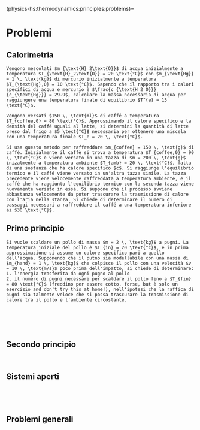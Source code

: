 (physics-hs:thermodynamics:principles:problems)=
# Problemi

## Calorimetria
```{exercise}
Vengono mescolati $m_{\text{H}_2\text{O}}$ di acqua inizialmente a temperatura $T_{\text{H}_2\text{O}} = 20 \text{°C}$ con $m_{\text{Hg}} = 1 \, \text{kg}$ di mercurio inizialmente a temperatura $T_{\text{Hg},0} = 10 \text{°C}$. Sapendo che il rapporto tra i calori specifici di acqua e mercurio è $\frac{c_{\text{H_2 O}}}{c_{\text{Hg}}} = 29.9$, calcolare la massa necessaria di acqua per raggiungere una temperatura finale di equilibrio $T^{e} = 15 \text{°C}$.
```

```{exercise}
Vengono versati $150 \, \text{ml}$ di caffé a temperatura $T_{coffee,0} = 80 \text{°C}$. Approssimando il calore specifico e la densità del caffè uguali al latte, si determini la quantità di latte preso dal frigo a $5 \text{°C}$ necessaria per ottenere una miscela con una temperatura finale $T_e = 20 \, \text{°C}$.
```

```{exercise}
Si usa questo metodo per raffreddare $m_{coffee} = 150 \, \text{g}$ di caffé. Inizialmente il caffè si trova a temperatura $T_{coffee,0} = 90 \, \text{°C}$ e viene versato in una tazza di $m = 200 \, \text{g}$ inizalmente a temperatura ambiente $T_{amb} = 20 \, \text{°C}$, fatta di una sostanza che ha calore specifico $c$. Si raggiunge l'equilibrio termico e il caffé viene versato in un'altra tazza simile. La tazza precedente viene velocemente raffreddata a temperatura ambiente, e il caffé che ha raggiunto l'equilibrio termico con la seconda tazza viene nuovamente versato in essa. Si suppone che il processo avviene abbastanza velocemente da poter trascurare la trasmissione di calore con l'aria nella stanza. Si chiede di determinare il numero di passaggi necessari a raffreddare il caffé a una temperatura inferiore ai $30 \text{°C}$.
```

## Primo principio
```{exercise} Pollo scaldato a pugni
Si vuole scaldare un pollo di massa $m = 2 \, \text{kg}$ a pugni. La temperatura iniziale del pollo è $T_{in} = 20 \text{°C}$, e in prima approssimazione si assume un calore specifico pari a quello dell'acqua. Supponendo che il putno sia modellabile con una massa di $m_{hand} = 1 \, \text{kg}$ che colpisce il pollo con una velocità $v = 10 \, \text{m/s}$ poco prima dell'impatto, si chiede di determinare:
1. l'energia trasferita da ogni pugno al pollo
2. il numero di pugni necessari per scaldare il pollo fino a $T_{fin} = 80 \text{°C}$ (freddino per essere cotto, forse, but è solo un esercizio and don't try this at home!), nell'ipotesi che la raffica di pugni sia talmente veloce che si possa trascurare la trasmissione di calore tra il pollo e l'ambiente circostante.
```

```{exercise} Mulinello
```

```{exercise} Attrito
```

```{exercise} Biologia
```

```{exercise} ...
```

```{exercise} ...
```

## Secondo principio
```{exercise}
```

```{exercise}
```

## Sistemi aperti
```{exercise} Turbina
```

```{exercise} Compressore
```

```{exercise} Camera di combustione
```

```{exercise} Scambiatore di calore
```


## Problemi generali
```{exercise}
```

```{exercise}
```

```{exercise}
```

